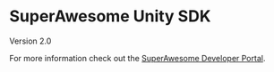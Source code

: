 SuperAwesome Unity SDK
==========================

Version 2.0

For more information check out the [SuperAwesome Developer Portal](http://developers.superawesome.tv/docs/unitysdk).
